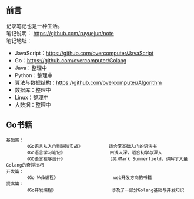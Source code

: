 ## 前言
记录笔记也是一种生活。  
笔记说明：  https://github.com/ruyuejun/note  
笔记地址：  
- JavaScript：https://github.com/overcomputer/JavaScript 
- Go：https://github.com/overcomputer/Golang  
- Java：整理中
- Python：整理中
- 算法与数据结构：https://github.com/overcomputer/Algorithm
- 数据库：整理中
- Linux：整理中
- 大数据：整理中

##  Go书籍
```
基础篇：
        《Go语言从入门到进阶实战》          适合零基础入门的语法书
        《Go语言学习笔记》                 由浅入深，适合初学与深入
        《GO语言程序设计》                 (英)Mark Summerfield，讲解了大量Golang的奇淫技巧                      
开发篇：
        《Go Web编程》                     web开发方向的书籍
提高篇：
        《Go并发编程》                     涉及了一部分Golang基础与并发知识  
```

